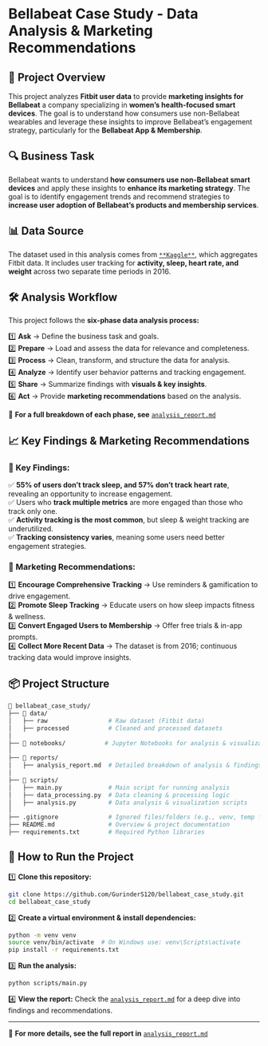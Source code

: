 # Bellabeat Case Study - Data Analysis & Marketing Recommendations

## **📌 Project Overview**

This project analyzes **Fitbit user data** to provide **marketing insights for Bellabeat** a company specializing in **women’s health-focused smart devices**. The goal is to understand how consumers use non-Bellabeat wearables and leverage these insights to improve Bellabeat’s engagement strategy, particularly for the **Bellabeat App & Membership**.

## **🔍 Business Task**

Bellabeat wants to understand **how consumers use non-Bellabeat smart devices** and apply these insights to **enhance its marketing strategy**. The goal is to identify engagement trends and recommend strategies to **increase user adoption of Bellabeat’s products and membership services**.

## **📊 Data Source**

The dataset used in this analysis comes from [`**Kaggle**`](https://www.kaggle.com/datasets/arashnic/fitbit/data), which aggregates Fitbit data. It includes user tracking for **activity, sleep, heart rate, and weight** across two separate time periods in 2016.

## **🛠️ Analysis Workflow**

This project follows the **six-phase data analysis process:**

1️⃣ **Ask** → Define the business task and goals.\
2️⃣ **Prepare** → Load and assess the data for relevance and completeness.\
3️⃣ **Process** → Clean, transform, and structure the data for analysis.\
4️⃣ **Analyze** → Identify user behavior patterns and tracking engagement.\
5️⃣ **Share** → Summarize findings with **visuals & key insights**.\
6️⃣ **Act** → Provide **marketing recommendations** based on the analysis.

🔗 **For a full breakdown of each phase, see** [`analysis_report.md`](./reports/analysis_report.md)

## **📈 Key Findings & Marketing Recommendations**

### **📌 Key Findings:**

✅ **55% of users don’t track sleep, and 57% don’t track heart rate**, revealing an opportunity to increase engagement.\
✅ Users who **track multiple metrics** are more engaged than those who track only one.\
✅ **Activity tracking is the most common**, but sleep & weight tracking are underutilized.\
✅ **Tracking consistency varies**, meaning some users need better engagement strategies.

### **🚀 Marketing Recommendations:**

1️⃣ **Encourage Comprehensive Tracking** → Use reminders & gamification to drive engagement.\
2️⃣ **Promote Sleep Tracking** → Educate users on how sleep impacts fitness & wellness.\
3️⃣ **Convert Engaged Users to Membership** → Offer free trials & in-app prompts.\
4️⃣ **Collect More Recent Data** → The dataset is from 2016; continuous tracking data would improve insights.

## **📦 Project Structure**

```bash
📂 bellabeat_case_study/
├── 📂 data/
│   ├── raw                 # Raw dataset (Fitbit data)
│   ├── processed           # Cleaned and processed datasets
│
├── 📂 notebooks/           # Jupyter Notebooks for analysis & visualization
│
├── 📂 reports/
│   ├── analysis_report.md  # Detailed breakdown of analysis & findings
│
├── 📂 scripts/
│   ├── main.py             # Main script for running analysis
│   ├── data_processing.py  # Data cleaning & processing logic
│   ├── analysis.py         # Data analysis & visualization scripts
│
├── .gitignore              # Ignored files/folders (e.g., venv, temp files)
├── README.md               # Overview & project documentation
├── requirements.txt        # Required Python libraries
```

## **🚀 How to Run the Project**

1️⃣ **Clone this repository:**

```bash
git clone https://github.com/GurinderS120/bellabeat_case_study.git
cd bellabeat_case_study
```

2️⃣ **Create a virtual environment & install dependencies:**

```bash
python -m venv venv
source venv/bin/activate  # On Windows use: venv\Scripts\activate
pip install -r requirements.txt
```

3️⃣ **Run the analysis:**

```bash
python scripts/main.py
```

4️⃣ **View the report:** Check the [`analysis_report.md`](./reports/analysis_report.md) for a deep dive into findings and recommendations.

---

🚀 **For more details, see the full report in** [`analysis_report.md`](./reports/analysis_report.md)
